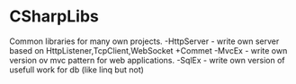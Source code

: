 # CSharpLibs
Common libraries for many own projects.
-HttpServer - write own server based on HttpListener,TcpClient,WebSocket +Commet
-MvcEx - write own version ov mvc pattern for web applications.
-SqlEx - write own version of usefull work for db (like linq but not)
